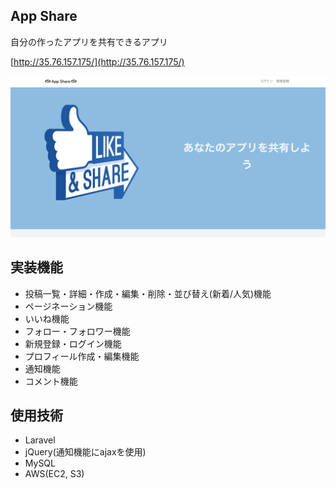 ## App Share
自分の作ったアプリを共有できるアプリ

[http://35.76.157.175/](http://35.76.157.175/)

![](public/image/app-share-top.png)

## 実装機能
- 投稿一覧・詳細・作成・編集・削除・並び替え(新着/人気)機能
- ページネーション機能
- いいね機能
- フォロー・フォロワー機能
- 新規登録・ログイン機能
- プロフィール作成・編集機能
- 通知機能
- コメント機能

## 使用技術
- Laravel
- jQuery(通知機能にajaxを使用)
- MySQL
- AWS(EC2, S3)
